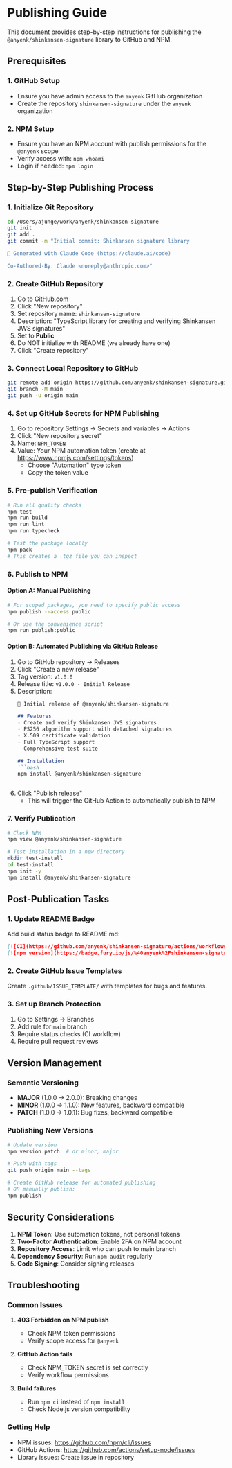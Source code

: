 # Publishing Guide

This document provides step-by-step instructions for publishing the `@anyenk/shinkansen-signature` library to GitHub and NPM.

## Prerequisites

### 1. GitHub Setup
- Ensure you have admin access to the `anyenk` GitHub organization
- Create the repository `shinkansen-signature` under the `anyenk` organization

### 2. NPM Setup
- Ensure you have an NPM account with publish permissions for the `@anyenk` scope
- Verify access with: `npm whoami`
- Login if needed: `npm login`

## Step-by-Step Publishing Process

### 1. Initialize Git Repository

```bash
cd /Users/ajunge/work/anyenk/shinkansen-signature
git init
git add .
git commit -m "Initial commit: Shinkansen signature library

🎉 Generated with Claude Code (https://claude.ai/code)

Co-Authored-By: Claude <noreply@anthropic.com>"
```

### 2. Create GitHub Repository

1. Go to [GitHub.com](https://github.com/orgs/anyenk/repositories)
2. Click "New repository"
3. Set repository name: `shinkansen-signature`
4. Description: "TypeScript library for creating and verifying Shinkansen JWS signatures"
5. Set to **Public**
6. Do NOT initialize with README (we already have one)
7. Click "Create repository"

### 3. Connect Local Repository to GitHub

```bash
git remote add origin https://github.com/anyenk/shinkansen-signature.git
git branch -M main
git push -u origin main
```

### 4. Set up GitHub Secrets for NPM Publishing

1. Go to repository Settings → Secrets and variables → Actions
2. Click "New repository secret"
3. Name: `NPM_TOKEN`
4. Value: Your NPM automation token (create at https://www.npmjs.com/settings/tokens)
   - Choose "Automation" type token
   - Copy the token value

### 5. Pre-publish Verification

```bash
# Run all quality checks
npm test
npm run build
npm run lint
npm run typecheck

# Test the package locally
npm pack
# This creates a .tgz file you can inspect
```

### 6. Publish to NPM

#### Option A: Manual Publishing
```bash
# For scoped packages, you need to specify public access
npm publish --access public

# Or use the convenience script
npm run publish:public
```

#### Option B: Automated Publishing via GitHub Release
1. Go to GitHub repository → Releases
2. Click "Create a new release"
3. Tag version: `v1.0.0`
4. Release title: `v1.0.0 - Initial Release`
5. Description:
   ```markdown
   🎉 Initial release of @anyenk/shinkansen-signature
   
   ## Features
   - Create and verify Shinkansen JWS signatures
   - PS256 algorithm support with detached signatures
   - X.509 certificate validation
   - Full TypeScript support
   - Comprehensive test suite
   
   ## Installation
   ```bash
   npm install @anyenk/shinkansen-signature
   ```
   ```
6. Click "Publish release"
   - This will trigger the GitHub Action to automatically publish to NPM

### 7. Verify Publication

```bash
# Check NPM
npm view @anyenk/shinkansen-signature

# Test installation in a new directory
mkdir test-install
cd test-install
npm init -y
npm install @anyenk/shinkansen-signature
```

## Post-Publication Tasks

### 1. Update README Badge
Add build status badge to README.md:
```markdown
[![CI](https://github.com/anyenk/shinkansen-signature/actions/workflows/ci.yml/badge.svg)](https://github.com/anyenk/shinkansen-signature/actions/workflows/ci.yml)
[![npm version](https://badge.fury.io/js/%40anyenk%2Fshinkansen-signature.svg)](https://badge.fury.io/js/%40anyenk%2Fshinkansen-signature)
```

### 2. Create GitHub Issue Templates
Create `.github/ISSUE_TEMPLATE/` with templates for bugs and features.

### 3. Set up Branch Protection
1. Go to Settings → Branches
2. Add rule for `main` branch
3. Require status checks (CI workflow)
4. Require pull request reviews

## Version Management

### Semantic Versioning
- **MAJOR** (1.0.0 → 2.0.0): Breaking changes
- **MINOR** (1.0.0 → 1.1.0): New features, backward compatible
- **PATCH** (1.0.0 → 1.0.1): Bug fixes, backward compatible

### Publishing New Versions
```bash
# Update version
npm version patch  # or minor, major

# Push with tags
git push origin main --tags

# Create GitHub release for automated publishing
# OR manually publish:
npm publish
```

## Security Considerations

1. **NPM Token**: Use automation tokens, not personal tokens
2. **Two-Factor Authentication**: Enable 2FA on NPM account
3. **Repository Access**: Limit who can push to main branch
4. **Dependency Security**: Run `npm audit` regularly
5. **Code Signing**: Consider signing releases

## Troubleshooting

### Common Issues

1. **403 Forbidden on NPM publish**
   - Check NPM token permissions
   - Verify scope access for `@anyenk`

2. **GitHub Action fails**
   - Check NPM_TOKEN secret is set correctly
   - Verify workflow permissions

3. **Build failures**
   - Run `npm ci` instead of `npm install`
   - Check Node.js version compatibility

### Getting Help
- NPM issues: https://github.com/npm/cli/issues
- GitHub Actions: https://github.com/actions/setup-node/issues
- Library issues: Create issue in repository